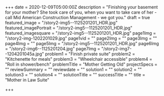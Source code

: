 +++
date = 2020-12-09T05:00:00Z
description = "Finishing your basement for your mother?  She took care of you, when you want to take care of her - call Mid American Construction Management - we got you."
draft = true
featured_image = "/story2-img5--1125201201_HDR.jpg"
featured_imagePortrait = "/story2-img5--1125201201_HDR.jpg"
featured_imagesquare = "/story2-img5--1125201201_HDR.jpg"
page1Img = "/story2-img-1202201029.jpg"
page1vid = ""
page2Img = ""
page3Img = ""
page4Img = ""
page5Img = "/story2-img5--1125201201_HDR.jpg"
page6Img = "/story2-img6--1125201204.jpg"
page7Img = "/story2-img7--1204201045a.jpg"
problem1 = "Finish private suite"
problem2 = "Kitchenette for meals"
problem3 = "Wheelchair accessible"
problem4 = "Roll in shower/bench"
problemTitle = "Mother Getting Old"
projectSpecs = ""
reviewSummary = ""
reviewdate = ""
solution1 = ""
solution2 = ""
solution3 = ""
solution4 = ""
solutionTitle = ""
successTitle = ""
title = "Mother in Law Suite"

+++
